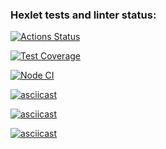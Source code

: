 ### Hexlet tests and linter status:
[![Actions Status](https://github.com/Latanarie/frontend-project-lvl2/workflows/hexlet-check/badge.svg)](https://github.com/Latanarie/frontend-project-lvl2/actions)

[![Test Coverage](https://api.codeclimate.com/v1/badges/47d2292ecd14e1e19199/test_coverage)](https://codeclimate.com/github/Latanarie/frontend-project-lvl2/test_coverage)

[![Node CI](https://github.com/Latanarie/frontend-project-lvl2/actions/workflows/github-actions.yml/badge.svg)](https://github.com/Latanarie/frontend-project-lvl2/actions/workflows/github-actions.yml)

[![asciicast](https://asciinema.org/a/XSR0rAcx2l4pGtMlK9hAxiRXn.svg)](https://asciinema.org/a/XSR0rAcx2l4pGtMlK9hAxiRXn)

[![asciicast](https://asciinema.org/a/PyetPszHjM1bQSXNm4SEMZeVC.svg)](https://asciinema.org/a/PyetPszHjM1bQSXNm4SEMZeVC)

[![asciicast](https://asciinema.org/a/BbaISCClV6B5x7e00B8mIxMFP.svg)](https://asciinema.org/a/BbaISCClV6B5x7e00B8mIxMFP)